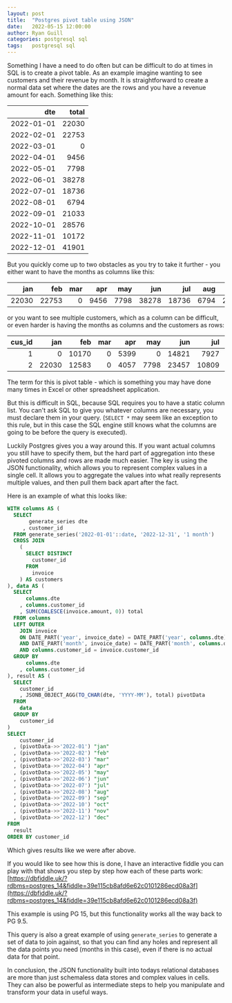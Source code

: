 ```yaml
---
layout: post
title:  "Postgres pivot table using JSON"
date:   2022-05-15 12:00:00
author: Ryan Guill
categories: postgresql sql
tags:	postgresql sql
---
```


Something I have a need to do often but can be difficult to do at times in SQL is to create a pivot table. As an example imagine wanting to see customers and their revenue by month. It is straightforward to create a normal data set where the dates are the rows and you have a revenue amount for each. Something like this: 

|        dte | total |
|-----------:|------:|
| 2022-01-01 | 22030 |
 | 2022-02-01 | 22753 |
 | 2022-03-01 |     0 |
 | 2022-04-01 |  9456 |
 | 2022-05-01 |  7798 |
 | 2022-06-01 | 38278 |
 | 2022-07-01 | 18736 |
 | 2022-08-01 |  6794 |
 | 2022-09-01 | 21033 |
 | 2022-10-01 | 28576 |
 | 2022-11-01 | 10172 |
 | 2022-12-01 | 41901 |

But you quickly come up to two obstacles as you try to take it further - you either want to have the months as columns like this:


|   jan |   feb | mar |  apr |  may |   jun |   jul |  aug |   sep |   oct |   nov |   dec |
|------:|------:|----:|-----:|-----:|------:|------:|-----:|------:|------:|------:|------:|
| 22030 | 22753 |   0 | 9456 | 7798 | 38278 | 18736 | 6794 | 21033 | 28576 | 10172 | 41901 |


or you want to see multiple customers, which as a column can be difficult, or even harder is having the months as columns and the customers as rows:

|      cus_id |   jan |   feb | mar |  apr |  may |   jun |   jul |  aug |   sep |   oct |  nov |   dec |  
|------------:|------:|------:|----:|-----:|-----:|------:|------:|-----:|------:|------:|-----:|------:|
|           1 |     0 | 10170 |   0 | 5399 |    0 | 14821 |  7927 |    0 |    14 | 15466 | 3675 | 14447 |
|           2 | 22030 | 12583 |   0 | 4057 | 7798 | 23457 | 10809 | 6794 | 21019 | 13110 | 6497 | 27454 |

The term for this is pivot table - which is something you may have done many times in Excel or other spreadsheet application.

But this is difficult in SQL, because SQL requires you to have a static column list. You can't ask SQL to give you whatever columns are necessary, you must declare them in your query. (`SELECT *` may seem like an exception to this rule, but in this case the SQL engine still knows what the columns are going to be before the query is executed).

Luckily Postgres gives you a way around this. If you want actual columns you still have to specify them, but the hard part of aggregation into these pivoted columns and rows are made much easier. The key is using the JSON functionality, which allows you to represent complex values in a single cell. It allows you to aggregate the values into what really represents multiple values, and then pull them back apart after the fact.

Here is an example of what this looks like:

```sql
WITH columns AS (
  SELECT
       generate_series dte
     , customer_id
  FROM generate_series('2022-01-01'::date, '2022-12-31', '1 month')
  CROSS JOIN
    (
      SELECT DISTINCT
        customer_id
      FROM
        invoice
    ) AS customers
), data AS (
  SELECT
      columns.dte
    , columns.customer_id
    , SUM(COALESCE(invoice.amount, 0)) total
  FROM columns
  LEFT OUTER
    JOIN invoice
    ON DATE_PART('year', invoice_date) = DATE_PART('year', columns.dte)
    AND DATE_PART('month', invoice_date) = DATE_PART('month', columns.dte)
    AND columns.customer_id = invoice.customer_id
  GROUP BY
      columns.dte
    , columns.customer_id
), result AS (
  SELECT
    customer_id
    , JSONB_OBJECT_AGG(TO_CHAR(dte, 'YYYY-MM'), total) pivotData
  FROM
    data
  GROUP BY
    customer_id
)
SELECT
    customer_id
  , (pivotData->>'2022-01') "jan"
  , (pivotData->>'2022-02') "feb"
  , (pivotData->>'2022-03') "mar"
  , (pivotData->>'2022-04') "apr"
  , (pivotData->>'2022-05') "may"
  , (pivotData->>'2022-06') "jun"
  , (pivotData->>'2022-07') "jul"
  , (pivotData->>'2022-08') "aug"
  , (pivotData->>'2022-09') "sep"
  , (pivotData->>'2022-10') "oct"
  , (pivotData->>'2022-11') "nov"
  , (pivotData->>'2022-12') "dec"
FROM
  result
ORDER BY customer_id
```

Which gives results like we were after above.

If you would like to see how this is done, I have an interactive fiddle you can play with that shows you step by step how each of these parts work: [https://dbfiddle.uk/?rdbms=postgres_14&fiddle=39e115cb8afd6e62c0101286ecd08a3f](https://dbfiddle.uk/?rdbms=postgres_14&fiddle=39e115cb8afd6e62c0101286ecd08a3f)

This example is using PG 15, but this functionality works all the way back to PG 9.5.

This query is also a great example of using `generate_series` to generate a set of data to join against, so that you can find any holes and represent all the data points you need (months in this case), even if there is no actual data for that point.

In conclusion, the JSON functionality built into todays relational databases are more than just schemaless data stores and complex values in cells. They can also be powerful as intermediate steps to help you manipulate and transform your data in useful ways.
